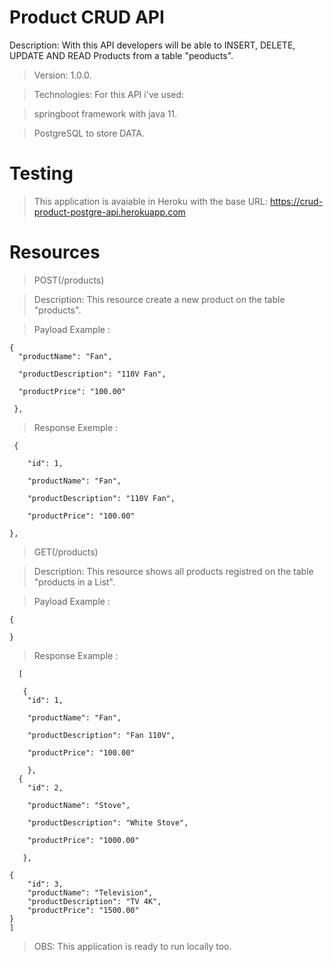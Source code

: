 # Product CRUD API
Description: With this API developers will be able to INSERT, DELETE, UPDATE AND READ Products from a table "peoducts".
>Version: 1.0.0.

>Technologies: For this API i've used: 

>springboot framework with java 11.

>PostgreSQL to store DATA. 

# Testing
>This application is avaiable in Heroku with the base URL: https://crud-product-postgre-api.herokuapp.com

# Resources
> POST(/products)

>Description: This resource create a new product on the table "products".

> Payload Example :

    {
      "productName": "Fan",

      "productDescription": "110V Fan",

      "productPrice": "100.00"
 
     },

> Response Exemple :

     {
    
        "id": 1,
        
        "productName": "Fan",
        
        "productDescription": "110V Fan",
        
        "productPrice": "100.00"
        
    },




> GET(/products)

>Description: This resource shows all products registred on the table "products in a List".

> Payload Example :

    {

    }

> Response Example :

      [
    
       {
        "id": 1,
        
        "productName": "Fan",
        
        "productDescription": "Fan 110V",
        
        "productPrice": "100.00"
        
        },
      {
        "id": 2,
        
        "productName": "Stove",
        
        "productDescription": "White Stove",
        
        "productPrice": "1000.00"
        
       },
      
    {
        "id": 3,
        "productName": "Television",
        "productDescription": "TV 4K",
        "productPrice": "1500.00"
    }
    ]

>OBS: This application is ready to run locally too.
